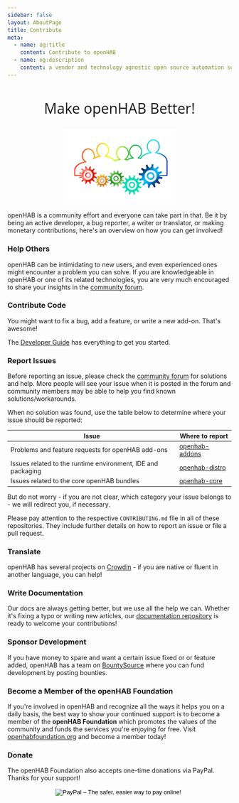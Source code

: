 ```yaml
---
sidebar: false
layout: AboutPage
title: Contribute
meta:
  - name: og:title
    content: Contribute to openHAB
  - name: og:description
    content: a vendor and technology agnostic open source automation software for your home
---
```


<style>
.big-title {
  font-family: 'Open Sans', sans-serif;
  font-size: 2rem;
  font-weight: 400;
  text-align: center;
}
img.illustration {
  width: 50%;
  transform: translateX(50%);
}
@media (max-width: 719px) {
  img.illustration {
    width: 100%;
    transform: translateX(0);
  }
}
</style>


<h2 class="big-title">Make openHAB Better!</h2>

<!--
image source: https://pixabay.com/en/teamwork-team-gear-gears-drive-2198961/
license: CC0
-->
<img class="illustration" src="./images/teamwork-2198961_1920.png" />


openHAB is a community effort and everyone can take part in that.
Be it by being an active developer, a bug reporter, a writer or translator, or making monetary contributions, here's an overview on how you can get involved!


### Help Others

openHAB can be intimidating to new users, and even experienced ones might encounter a problem you can solve. If you are knowledgeable in openHAB or one of its related technologies, you are very much encouraged to share your insights in the [community forum](https://community.openhab.org).



### Contribute Code

You might want to fix a bug, add a feature, or write a new add-on. That's awesome!

The [Developer Guide](/docs/developer) has everything to get you started.



### Report Issues

Before reporting an issue, please check the [community forum](https://community.openhab.org) for solutions and help.
More people will see your issue when it is posted in the forum and community members may be able to help you find known solutions/workarounds.

When no solution was found, use the table below to determine where your issue should be reported:

Issue | Where to report
------|----------------
Problems and feature requests for openHAB add-ons | [openhab-addons](https://github.com/openhab/openhab-addons/issues)
Issues related to the runtime environment, IDE and packaging | [openhab-distro](https://github.com/openhab/openhab-distro/issues)
Issues related to the core openHAB bundles | [openhab-core](https://github.com/openhab/openhab-core/issues)

But do not worry - if you are not clear, which category your issue belongs to - we will redirect you, if necessary.

Please pay attention to the respective `CONTRIBUTING.md` file in all of these repositories.
They include further details on how to report an issue or file a pull request.



### Translate

openHAB has several projects on [Crowdin](https://crowdin.com/profile/openhab-bot) - if you are native or fluent in another language, you can help!



### Write Documentation

Our docs are always getting better, but we use all the help we can. Whether it's fixing a typo or writing new articles, our [documentation repository](https://github.com/openhab/openhab-docs) is ready to welcome your contributions!



### Sponsor Development

If you have money to spare and want a certain issue fixed or or feature added, openHAB has a team on [BountySource](https://www.bountysource.com/teams/openhab) where you can fund development by posting bounties.



### Become a Member of the openHAB Foundation

If you're involved in openHAB and recognize all the ways it helps you on a daily basis, the best way to show your continued support is to become a member of the **openHAB Foundation** which promotes the values of the community and funds the services you're enjoying for free. Visit [openhabfoundation.org](http://openhabfoundation.org) and become a member today!



### Donate

The openHAB Foundation also accepts one-time donations via PayPal. Thanks for your support!

<form action="https://www.paypal.com/cgi-bin/webscr" method="post" target="_top" style="text-align: center">
<input type="hidden" name="cmd" value="_s-xclick">
<input type="hidden" name="hosted_button_id" value="KPVP4NJESFENY">
<input type="image" style="border:none; background:transparent; margin:auto;" src="https://www.paypalobjects.com/webstatic/en_US/btn/btn_donate_cc_147x47.png" border="0" name="submit" alt="PayPal – The safer, easier way to pay online!">
<img alt="" border="0" src="https://www.paypalobjects.com/de_DE/i/scr/pixel.gif" width="1" height="1">
</form>
